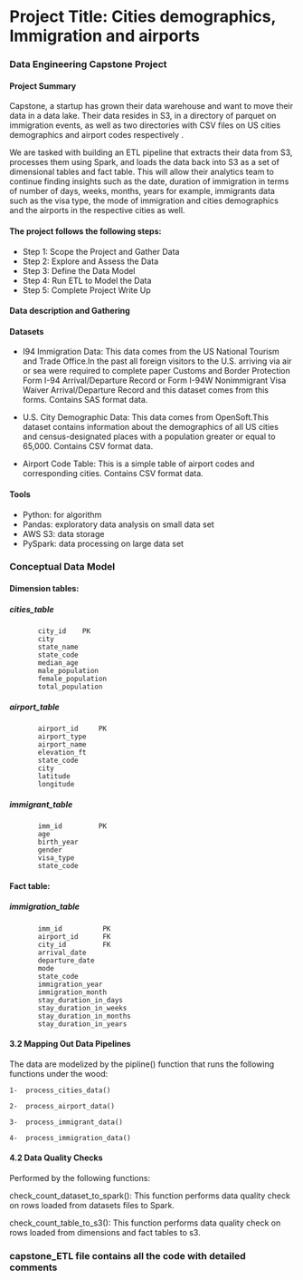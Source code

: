 # Project Title: Cities demographics, Immigration and airports
### Data Engineering Capstone Project  

#### Project Summary
Capstone, a startup has grown their data warehouse and want to move their data in a data lake. Their data resides in S3, in a directory of parquet on immigration events, as well as two directories with CSV files on US cities demographics and airport codes respectively .

We are tasked with building an ETL pipeline that extracts their data from S3, processes them using Spark, and loads the data back into S3 as a set of dimensional tables and fact table. This will allow their analytics team to continue finding insights such as the date, duration of immigration in terms of number of days, weeks, months, years for example, immigrants data such as the visa type, the mode of immigration and cities demographics and the airports in the respective cities as well.

#### The project follows the following steps:
* Step 1: Scope the Project and Gather Data
* Step 2: Explore and Assess the Data
* Step 3: Define the Data Model
* Step 4: Run ETL to Model the Data
* Step 5: Complete Project Write Up

#### Data description and Gathering

#### Datasets
* I94 Immigration Data: This data comes from the US National Tourism and Trade Office.In the past all foreign visitors to the U.S. arriving via air or sea were required to complete paper Customs and Border Protection Form I-94 Arrival/Departure Record or Form I-94W Nonimmigrant Visa Waiver Arrival/Departure Record and this dataset comes from this forms.
  Contains SAS format data.

* U.S. City Demographic Data: This data comes from OpenSoft.This dataset contains information about the demographics of all US cities and census-designated places with a population greater or equal to 65,000. 
  Contains CSV format data.

* Airport Code Table: This is a simple table of airport codes and corresponding cities. 
  Contains CSV format data.

#### Tools
* Python: for algorithm
* Pandas: exploratory data analysis on small data set
* AWS S3: data storage
* PySpark: data processing on large data set

### Conceptual Data Model

#### Dimension tables:
##### cities_table
           city_id    PK
           city
           state_name
           state_code
           median_age
           male_population
           female_population
           total_population
           
##### airport_table
           airport_id     PK
           airport_type
           airport_name
           elevation_ft
           state_code
           city
           latitude
           longitude 
           
##### immigrant_table
           imm_id         PK
           age
           birth_year
           gender
           visa_type
           state_code
           
#### Fact table:
##### immigration_table
           imm_id          PK
           airport_id      FK
           city_id         FK
           arrival_date
           departure_date
           mode
           state_code
           immigration_year
           immigration_month
           stay_duration_in_days
           stay_duration_in_weeks
           stay_duration_in_months
           stay_duration_in_years
           
           
#### 3.2 Mapping Out Data Pipelines

The data are modelized by the pipline() function that runs the following functions under the wood: 

    1-  process_cities_data()
    
    2-  process_airport_data()
    
    3-  process_immigrant_data()
    
    4-  process_immigration_data()
    
    
#### 4.2 Data Quality Checks
Performed by the following functions:

check_count_dataset_to_spark(): This function performs data quality check on rows loaded from datasets files to Spark.

check_count_table_to_s3(): This function performs data quality check on rows loaded from dimensions and fact tables to s3.


### capstone_ETL file contains all the code with detailed comments
